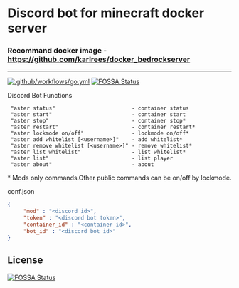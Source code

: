 # Discord bot for minecraft docker server

### Recommand docker image - https://github.com/karlrees/docker_bedrockserver

<hr>


[![.github/workflows/go.yml](https://github.com/peterzam/AsterianBot/actions/workflows/go.yml/badge.svg)](https://github.com/peterzam/AsterianBot/actions/workflows/go.yml)
[![FOSSA Status](https://app.fossa.com/api/projects/git%2Bgithub.com%2Fpeterzam%2FAsterBot.svg?type=shield)](https://app.fossa.com/projects/git%2Bgithub.com%2Fpeterzam%2FAsterBot?ref=badge_shield)


Discord Bot Functions
```
 "aster status"                        - container status
 "aster start"                         - container start
 "aster stop"                          - container stop*
 "aster restart"                       - container restart*
 "aster lockmode on/off"               - lockmode on/off*
 "aster add whitelist [<username>]"    - add whitelist*
 "aster remove whitelist [<username>]" - remove whitelist*
 "aster list whitelist"                - list whitelist*
 "aster list"                          - list player
 "aster about"                         - about
```
\* Mods only commands.Other public commands can be on/off by lockmode.

conf.json

```json
{
     "mod" : "<discord id>",
     "token" : "<discord bot token>",
     "container_id" : "<container id>",
     "bot_id" : "<discord bot id>"
}
```


## License
[![FOSSA Status](https://app.fossa.com/api/projects/git%2Bgithub.com%2Fpeterzam%2FAsterBot.svg?type=large)](https://app.fossa.com/projects/git%2Bgithub.com%2Fpeterzam%2FAsterBot?ref=badge_large)